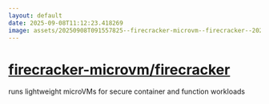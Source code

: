 ```yaml
---
layout: default
date: 2025-09-08T11:12:23.418269
image: assets/20250908T091557825--firecracker-microvm--firecracker--20250908T091942970--cropped.png
---
```


# [firecracker-microvm/firecracker](https://github.com/firecracker-microvm/firecracker)

runs lightweight microVMs for secure container and function workloads
